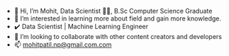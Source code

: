 - 👋 Hi, I’m Mohit, Data Scientist 👨‍💻, B.Sc Computer Science Graduate 
- 👀 I’m interested in learning more about field and gain more knowledge.
- ✔️ Data Scientist | Machine Learning Engineer
- 🤝 I’m looking to collaborate with other content creators and developers
- 📫 mohitpatil.np@gmail.com.com

<!---
mohiittt/mohiittt is a ✨ special ✨ repository because its `README.md` (this file) appears on your GitHub profile.
You can click the Preview link to take a look at your changes.
--->
